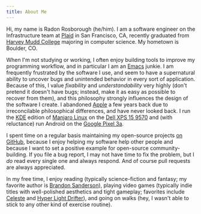 ```yaml
---
title: About Me
---
```


Hi, my name is Radon Rosborough (he/him). I am a software engineer on
the Infrastructure team at [Plaid](https://plaid.com/) in San
Francisco, CA, recently graduated from [Harvey Mudd
College](https://www.hmc.edu/) majoring in computer science. My
hometown is Boulder, CO.

When I'm not studying or working, I often enjoy building tools to
improve my programming workflow, and in particular I am an
[Emacs](https://www.gnu.org/software/emacs/) junkie. I am frequently
frustrated by the software I use, and seem to have a supernatural
ability to uncover bugs and unintended behavior in every sort of
application. Because of this, I value *fixability* and
*understandability* very highly (don't pretend it doesn't have bugs;
instead, make it as easy as possible to recover from them), and this
philosophy strongly influences the design of the software I create. I
abandoned [Apple](https://www.apple.com/) a few years back due to
irreconcilable philosophical differences, and have never looked back.
I run the [KDE](https://kde.org/) edition of [Manjaro
Linux](https://manjaro.org/) on the [Dell XPS 15
9570](https://wiki.archlinux.org/index.php/Dell_XPS_15_9570) and (with
reluctance) run Android on the [Google Pixel
3a](https://store.google.com/us/product/pixel_3a).

I spent time on a regular basis maintaining my open-source projects
[on GitHub](https://github.com/raxod502), because I enjoy helping my
software help other people and because I want to set a positive
example for open-source community-building. If you file a bug report,
I may not have time to fix the problem, but I *do* read every single
one and always respond. And of course pull requests are always
appreciated.

In my free time, I enjoy reading (typically science-fiction and
fantasy; my favorite author is [Brandon
Sanderson](https://www.brandonsanderson.com/)), playing video games
(typically indie titles with well-polished aesthetics and tight
gameplay; favorites include [Celeste](http://www.celestegame.com/) and
[Hyper Light Drifter](https://heartmachine.com/hyper-light)), and
going on walks (hey, I wasn't able to stick to any other kind of
exercise routine).
